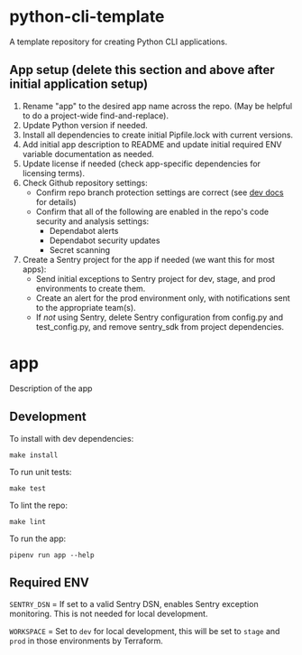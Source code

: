 # python-cli-template

A template repository for creating Python CLI applications.

## App setup (delete this section and above after initial application setup)

1. Rename "app" to the desired app name across the repo. (May be helpful to do a project-wide find-and-replace).
2. Update Python version if needed.
3. Install all dependencies to create initial Pipfile.lock with current versions.
4. Add initial app description to README and update initial required ENV variable documentation as needed.
5. Update license if needed (check app-specific dependencies for licensing terms).
6. Check Github repository settings:
   - Confirm repo branch protection settings are correct (see [dev docs](https://mitlibraries.github.io/guides/basics/github.html) for details)
   - Confirm that all of the following are enabled in the repo's code security and analysis settings:
      - Dependabot alerts
      - Dependabot security updates
      - Secret scanning
7. Create a Sentry project for the app if needed (we want this for most apps):
   - Send initial exceptions to Sentry project for dev, stage, and prod environments to create them.
   - Create an alert for the prod environment only, with notifications sent to the appropriate team(s).
   - If *not* using Sentry, delete Sentry configuration from config.py and test_config.py, and remove sentry_sdk from project dependencies.

# app

Description of the app

## Development

To install with dev dependencies:

```
make install
```

To run unit tests:

```
make test
```

To lint the repo:

```
make lint
```

To run the app:

```
pipenv run app --help
```

## Required ENV

`SENTRY_DSN` = If set to a valid Sentry DSN, enables Sentry exception monitoring. This is not needed for local development.

`WORKSPACE` = Set to `dev` for local development, this will be set to `stage` and `prod` in those environments by Terraform.
